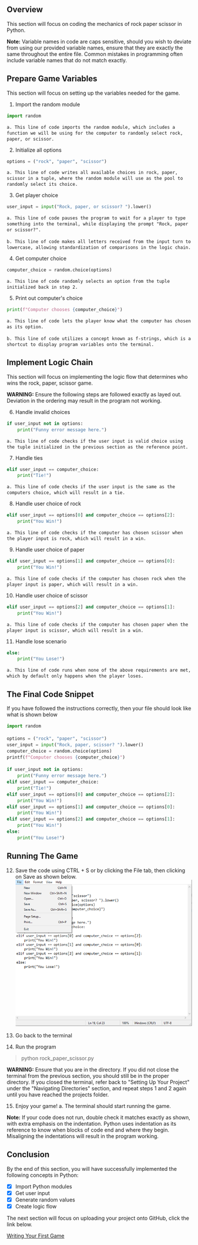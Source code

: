 ## Overview

This section will focus on coding the mechanics of rock paper scissor in Python. 

**Note:** Variable names in code are caps sensitive, should you wish to deviate from using our provided variable names, ensure that they are exactly the same throughout the entire file. Common mistakes in programming often include variable names that do not match exactly.

## Prepare Game Variables
This section will focus on setting up the variables needed for the game.

1. Import the random module
```py
import random
```
    a. This line of code imports the random module, which includes a function we will be using for the computer to randomly select rock, paper, or scissor.

2. Initialize all options
```py
options = ("rock", "paper", "scissor")
```
    a. This line of code writes all available choices in rock, paper, scissor in a tuple, where the random module will use as the pool to randomly select its choice.

3. Get player choice
```py
user_input = input("Rock, paper, or scissor? ").lower()
```
    a. This line of code pauses the program to wait for a player to type something into the terminal, while displaying the prompt "Rock, paper or scissor?".

    b. This line of code makes all letters received from the input turn to lowercase, allowing standardization of comparisons in the logic chain.

4. Get computer choice 
```py
computer_choice = random.choice(options)
```
    a. This line of code randomly selects an option from the tuple initialized back in step 2.
5. Print out computer's choice
```py
print(f"Computer chooses {computer_choice}")
```
    a. This line of code lets the player know what the computer has chosen as its option.

    b. This line of code utilizes a concept known as f-strings, which is a shortcut to display program variables onto the terminal.


## Implement Logic Chain
This section will focus on implementing the logic flow that determines who wins the rock, paper, scissor game.

**WARNING:** Ensure the following steps are followed exactly as layed out. Deviation in the ordering may result in the program not working.

6. Handle invalid choices
```py
if user_input not in options:
    print("Funny error message here.")
```
    a. This line of code checks if the user input is valid choice using the tuple initialized in the previous section as the reference point.

7. Handle ties
```py
elif user_input == computer_choice:
    print("Tie!")
```
    a. This line of code checks if the user input is the same as the computers choice, which will result in a tie.

8. Handle user choice of rock
```py
elif user_input == options[0] and computer_choice == options[2]:
    print("You Win!")
```
    a. This line of code checks if the computer has chosen scissor when the player input is rock, which will result in a win.

9. Handle user choice of paper
```py
elif user_input == options[1] and computer_choice == options[0]:
    print("You Win!")
```
    a. This line of code checks if the computer has chosen rock when the player input is paper, which will result in a win.

10. Handle user choice of scissor
```py
elif user_input == options[2] and computer_choice == options[1]:
    print("You Win!")
```
    a. This line of code checks if the computer has chosen paper when the player input is scissor, which will result in a win.

11. Handle lose scenario
```py
else:
    print("You Lose!")
```
    a. This line of code runs when none of the above requirements are met, which by default only happens when the player loses.

## The Final Code Snippet
If you have followed the instructions correctly, then your file should look like what is shown below
```py
import random

options = ("rock", "paper", "scissor")
user_input = input("Rock, paper, scissor? ").lower()
computer_choice = random.choice(options)
printf(f"Computer chooses {computer_choice}")

if user_input not in options:
    print("Funny error message here.")
elif user_input == computer_choice:
    print("Tie!")
elif user_input == options[0] and computer_choice == options[2]:
    print("You Win!")
elif user_input == options[1] and computer_choice == options[0]:
    print("You Win!")
elif user_input == options[2] and computer_choice == options[1]:
    print("You Win!")
else:
    print("You Lose!")
```

## Running The Game

12. Save the code using CTRL + S or by clicking the File tab, then clicking on Save as shown below.
![notepad save](./assets/codeS11.PNG)
13. Go back to the terminal

14. Run the program
> python rock_paper_scissor.py

**WARNING:** Ensure that you are in the directory. If you did not close the terminal from the previous section, you should still be in the proper directory. If you closed the terminal, refer back to "Setting Up Your Project" under the "Navigating Directories" section, and repeat steps 1 and 2 again until you have reached the projects folder.

15. Enjoy your game!
    a. The terminal should start running the game.

**Note:** If your code does not run, double check it matches exactly as shown, with extra emphasis on the indentation. Python uses indentation as its reference to know when blocks of code end and where they begin. Misaligning the indentations will result in the program working.

## Conclusion
By the end of this section, you will have successfully implemented the following concepts in Python:

- [x] Import Python modules
- [x] Get user input
- [x] Generate random values
- [x] Create logic flow

The next section will focus on uploading your project onto GitHub, click the link below.

[Writing Your First Game](./Writing%20Your%20First%20Game.md)